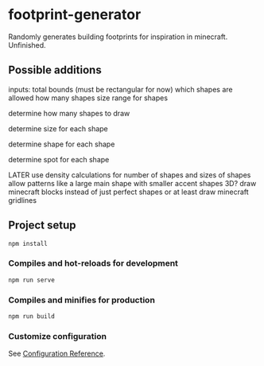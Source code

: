 # footprint-generator
Randomly generates building footprints for inspiration in minecraft. Unfinished.

## Possible additions
inputs:
total bounds (must be rectangular for now)
which shapes are allowed
how many shapes
size range for shapes

determine how many shapes to draw

determine size for each shape

determine shape for each shape

determine spot for each shape

LATER
use density calculations for number of shapes and sizes of shapes
allow patterns like a large main shape with smaller accent shapes
3D?
draw minecraft blocks instead of just perfect shapes
or at least draw minecraft gridlines

## Project setup
```
npm install
```

### Compiles and hot-reloads for development
```
npm run serve
```

### Compiles and minifies for production
```
npm run build
```

### Customize configuration
See [Configuration Reference](https://cli.vuejs.org/config/).
